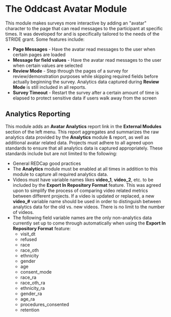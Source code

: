 # The Oddcast Avatar Module
This module makes surveys more interactive by adding an "avatar" character to the page that can read messages to the participant at specific times.  It was developed for and is specifically tailored to the needs of the STRIDE grant.  Some features include:

* **Page Messages** - Have the avatar read messages to the user when certain pages are loaded
* **Message for field values** - Have the avatar read messages to the user when certain values are selected
* **Review Mode** - Step through the pages of a survey for review/demonstration purposes while skipping required fields before actually beginning the survey.  Analytics data captured during **Review Mode** is still included in all reports.
* **Survey Timeout** - Restart the survey after a certain amount of time is elapsed to protect sensitive data if users walk away from the screen

## Analytics Reporting
This module adds an **Avatar Analytics** report link in the **External Modules** section of the left menu.  This report aggregates and summarizes the raw analytics data provided by the **Analytics** module & report, as well as additional avatar related data.  Projects must adhere to all agreed upon standards to ensure that all analytics data is captured appropriately.  These standards include but are not limited to the following:
* General REDCap good practices
* The **Analytics** module must be enabled at all times in addition to this module to capture all required analytics data.
* Videos must have variable names likes **video_1**, **video_2**, etc. to be included by the **Export In Repository Format** feature.  This was agreed upon to simplify the process of comparing video related metrics between different projects.  If a video is updated or replaced, a new **video_#** variable name should be used in order to distinguish between analytics data for the old vs. new videos.  There is no limit to the number of videos.
* The following field variable names are the only non-analytics data currently set up to come through automatically when using the **Export In Repository Format** feature:
  * visit_dt
  * refused
  * race
  * race_oth
  * ethnicity
  * gender
  * age
  * consent_mode
  * race_ra
  * race_oth_ra
  * ethnicity_ra
  * gender_ra
  * age_ra
  * procedures_consented
  * retention
